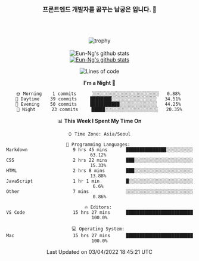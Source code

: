 <div align="center">

### 프론트엔드 개발자를 꿈꾸는 남궁은 입니다. 👋
 
<br />
<br />
 
![trophy](https://github-profile-trophy.vercel.app/?username=Eun-Ng)
<br />
<br />
![Eun-Ng's github stats](https://github-readme-stats.vercel.app/api?username=Eun-Ng&show_icons=true)
<br />
[![Eun-Ng's github stats](https://github-readme-stats.vercel.app/api/top-langs/?username=Eun-Ng&show_icons=true&hide_border=true&title_color=004386&icon_color=004386&layout=compact)](https://github.com/Eun-Ng)
<br />

<!--START_SECTION:waka-->
![Lines of code](https://img.shields.io/badge/From%20Hello%20World%20I%27ve%20Written-4%20Thousand%20lines%20of%20code-blue)

**I'm a Night 🦉** 

```text
🌞 Morning    1 commits      ░░░░░░░░░░░░░░░░░░░░░░░░░   0.88% 
🌆 Daytime    39 commits     ████████░░░░░░░░░░░░░░░░░   34.51% 
🌃 Evening    50 commits     ███████████░░░░░░░░░░░░░░   44.25% 
🌙 Night      23 commits     █████░░░░░░░░░░░░░░░░░░░░   20.35%

```


📊 **This Week I Spent My Time On** 

```text
⌚︎ Time Zone: Asia/Seoul

💬 Programming Languages: 
Markdown                 9 hrs 45 mins       ███████████████░░░░░░░░░░   63.12% 
CSS                      2 hrs 22 mins       ███░░░░░░░░░░░░░░░░░░░░░░   15.33% 
HTML                     2 hrs 8 mins        ███░░░░░░░░░░░░░░░░░░░░░░   13.88% 
JavaScript               1 hr 1 min          █░░░░░░░░░░░░░░░░░░░░░░░░   6.6% 
Other                    7 mins              ░░░░░░░░░░░░░░░░░░░░░░░░░   0.86%

🔥 Editors: 
VS Code                  15 hrs 27 mins      █████████████████████████   100.0%

💻 Operating System: 
Mac                      15 hrs 27 mins      █████████████████████████   100.0%

```


 Last Updated on 03/04/2022 18:45:21 UTC
<!--END_SECTION:waka-->
 
</div>
